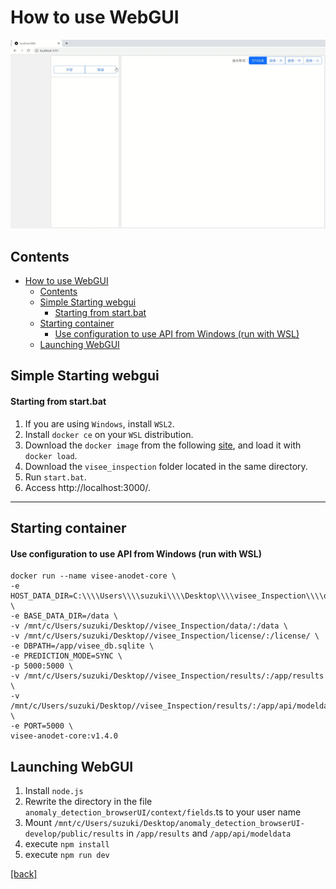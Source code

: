 # How to use WebGUI

   ![動作イメージ](../assets/hamacho_gui.gif)


## Contents 
- [How to use WebGUI](#how-to-use-webgui)
  - [Contents](#contents)
  - [Simple Starting webgui](#simple-starting-webgui)
      - [Starting from start.bat](#starting-from-startbat)
  - [Starting container](#starting-container)
      - [Use configuration to use API from Windows (run with WSL)](#use-configuration-to-use-api-from-windows-run-with-wsl)
  - [Launching WebGUI](#launching-webgui)


## Simple Starting webgui

#### Starting from start.bat

1. If you are using `Windows`, install `WSL2`.
2. Install `docker ce` on your `WSL` distribution.
3. Download the `docker image` from the following [site](https://chowagiken.sharepoint.com/CorporatePlanning/licence-business/Shared%20Documents/Forms/AllItems.aspx?newTargetListUrl=%2FCorporatePlanning%2Flicence%2Dbusiness%2FShared%20Documents&viewpath=%2FCorporatePlanning%2Flicence%2Dbusiness%2FShared%20Documents%2FForms%2FAllItems%2Easpx&id=%2FCorporatePlanning%2Flicence%2Dbusiness%2FShared%20Documents%2F02%5F%E7%95%B0%E5%B8%B8%E6%A4%9C%E7%9F%A5%5FAnomalyDetection%2F04%5F%E3%83%97%E3%83%AD%E3%83%80%E3%82%AF%E3%83%88%E9%96%8B%E7%99%BA%5FDevelopment%2F03%5F%E9%96%8B%E7%99%BA%E6%B8%88%E3%81%BF%E6%8F%90%E4%BE%9B%E3%83%A9%E3%82%A4%E3%83%96%E3%83%A9%E3%83%AA%2Fanomaly%5Fdetection%5Fcore%5Fhamacho%2Fv1%2E5%2E0&viewid=d90a7d83%2Dbcee%2D4d76%2D8485%2D0947a8795bdc), and load it with `docker load`. 
4. Download the `visee_inspection` folder located in the same directory.
5. Run `start.bat`.
6. Access http://localhost:3000/.

-------------------------------------------------------------------------

## Starting container


#### Use configuration to use API from Windows (run with WSL)
```
docker run --name visee-anodet-core \
-e HOST_DATA_DIR=C:\\\\Users\\\\suzuki\\\\Desktop\\\\visee_Inspection\\\\data \
-e BASE_DATA_DIR=/data \
-v /mnt/c/Users/suzuki/Desktop//visee_Inspection/data/:/data \
-v /mnt/c/Users/suzuki/Desktop//visee_Inspection/license/:/license/ \
-e DBPATH=/app/visee_db.sqlite \
-e PREDICTION_MODE=SYNC \
-p 5000:5000 \
-v /mnt/c/Users/suzuki/Desktop//visee_Inspection/results/:/app/results \
-v /mnt/c/Users/suzuki/Desktop//visee_Inspection/results/:/app/api/modeldata/ \
-e PORT=5000 \
visee-anodet-core:v1.4.0

```

## Launching WebGUI
1. Install `node.js`
2. Rewrite the directory in the file `anomaly_detection_browserUI/context/fields`.ts to your user name
3. Mount `/mnt/c/Users/suzuki/Desktop/anomaly_detection_browserUI-develop/public/results` in `/app/results` and `/app/api/modeldata`
4. execute `npm install`
5. execute `npm run dev`



[[back]](quickstart.md)